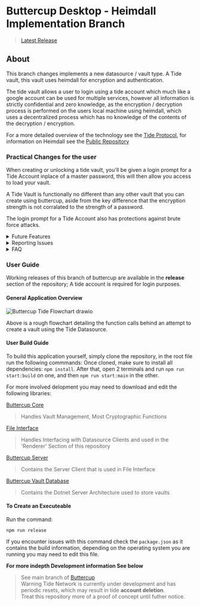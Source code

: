 # Buttercup Desktop - Heimdall Implementation Branch
> [Latest Release](https://github.com/muddykat-tech/buttercup-desktop-tide/releases)
## About
This branch changes implements a new datasource / vault type. A Tide vault, this vault uses heimdall for encryption and authentication. 

The tide vault allows a user to login using a tide account which much like a google account can be used for multiple services, however all information is strictly confidential and zero knowledge, as the encryption / decryption process is performed on the users local machine using heimdall, which uses a decentralized process which has no knowledge of the contents of the decryption / encryption. 

For a more detailed overview of the technology see the [Tide Protocol](https://tide.org/tideprotocol), for information on Heimdall see the [Public Repository](https://github.com/tide-foundation/heimdall)

### Practical Changes for the user
When creating or unlocking a tide vault, you'll be given a login prompt for a Tide Account inplace of a master password, this will then allow you access to load your vault.

A Tide Vault is functionally no different than any other vault that you can create using buttercup, aside from the key difference that the encryption strength is not corralated to the strength of a password.

The login prompt for a Tide Account also has protections against brute force attacks.

<details>
    <summary>Future Features</summary>
    The ability to nominate another Tide Account access to specific group folders in your own tide vault; This is possible due to Tide's technology and is a feature that our team would like to implement. 
</details>

<details>
    <summary>Reporting Issues</summary>
    Check the <a href="https://github.com/Muddykat-tech/buttercup-desktop-tide/issues">Issues</a> Section in the github 
</details>

<details>
    <summary>FAQ</summary>
    Q: Why am I getting a warning that the enclave could not be verified at the tide login screen? <br>
    A: This warning is in place because we don't have a true Vendor Key, this system is used to authenticate if the application is a geniune instance, as we don't have it the warning is in place to warn users to only install the app from known good sources.
</details>

### User Guide
Working releases of this branch of buttercup are available in the **release** section of the repository; A tide account is required for login purposes.

#### General Application Overview 
![Buttercup Tide Flowchart drawio](https://github.com/Muddykat-tech/buttercup-desktop-tide/assets/17131200/56c3d114-4c5e-47e6-8dd9-62eaf4fdd664)

Above is a rough flowchart detailing the function calls behind an attempt to create a vault using the Tide Datasource.

#### User Build Guide
To build this application yourself, simply clone the repository, in the root file run the following commmands:
Once cloned, make sure to install all dependencies: ```npm install```. After that, open 2 terminals and run ```npm run start:build``` on one, and then ```npm run start:main``` in the other.

For more involved delopment you may need to download and edit the following libraries:

[Buttercup Core](https://github.com/Muddykat-tech/buttercup-core-heimdall)
> Handles Vault Management, Most Cryptographic Functions 

[File Interface](https://github.com/Muddykat-tech/file-interface)
> Handles Interfacing with Datasource Clients and used in the 'Renderer' Section of this repository

[Buttercup Server](https://github.com/Amalsaju/buttercup-server)
> Contains the Server Client that is used in File Interface

[Buttercup Vault Database](https://github.com/Amalsaju/buttercup-vault-database)
> Contains the Dotnet Server Architecture used to store vaults

#### To Create an Executeable
Run the command:
```
npm run release
```
If you encounter issues with this command check the ```package.json``` as it contains the build information, depending on the operating system you are running you may need to edit this file.

**For more indepth Development information See below**
> See main branch of [Buttercup](https://github.com/buttercup/buttercup-desktop/tree/master)<br>
> Warning Tide Network is currently under development and has periodic resets, which may result in tide **account deletion**.<br>
> Treat this repository more of a proof of concept until futher notice.<br>
